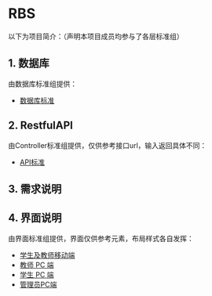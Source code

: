 # RBS
以下为项目简介：（声明本项目成员均参与了各层标准组）
## 1. 数据库
由数据库标准组提供：
- [数据库标准](https://github.com/Black-W/DatabaseStandard) 
## 2. RestfulAPI
由Controller标准组提供，仅供参考接口url，输入返回具体不同：
- [API标准](https://github.com/TanYJie/ControllerWorkingGroup) 
## 3. 需求说明

## 4. 界面说明
由界面标准组提供，界面仅供参考元素，布局样式各自发挥：
- [学生及教师移动端](https://pro.modao.cc/app/8TwH3i3V6EGH1q70idMCpZTsR2VUxwl#screen=sE25F4AB9081539853923391) 
- [教师 PC 端](https://free.modao.cc/app/c1e8d636ecb5c1a5bfd006cb94f88d10dc42702e#screen=s6b08d44d304c1c4308912f)
- [学生 PC 端](https://free.modao.cc/app/989e29332fd42a436d609524c0eb31347ea0e2e7)
- [管理员PC端](https://free.modao.cc/app/6e73c721e20c7c886ba4c64ec91e4c722872d89e)
